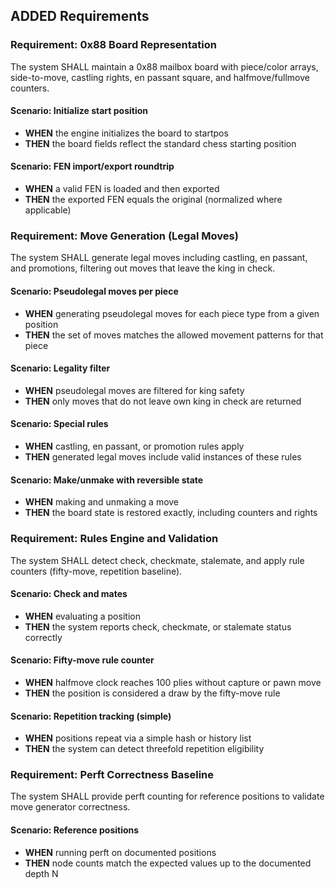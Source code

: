 ## ADDED Requirements
### Requirement: 0x88 Board Representation
The system SHALL maintain a 0x88 mailbox board with piece/color arrays, side-to-move, castling rights, en passant square, and halfmove/fullmove counters.

#### Scenario: Initialize start position
- **WHEN** the engine initializes the board to startpos
- **THEN** the board fields reflect the standard chess starting position

#### Scenario: FEN import/export roundtrip
- **WHEN** a valid FEN is loaded and then exported
- **THEN** the exported FEN equals the original (normalized where applicable)

### Requirement: Move Generation (Legal Moves)
The system SHALL generate legal moves including castling, en passant, and promotions, filtering out moves that leave the king in check.

#### Scenario: Pseudolegal moves per piece
- **WHEN** generating pseudolegal moves for each piece type from a given position
- **THEN** the set of moves matches the allowed movement patterns for that piece

#### Scenario: Legality filter
- **WHEN** pseudolegal moves are filtered for king safety
- **THEN** only moves that do not leave own king in check are returned

#### Scenario: Special rules
- **WHEN** castling, en passant, or promotion rules apply
- **THEN** generated legal moves include valid instances of these rules

#### Scenario: Make/unmake with reversible state
- **WHEN** making and unmaking a move
- **THEN** the board state is restored exactly, including counters and rights

### Requirement: Rules Engine and Validation
The system SHALL detect check, checkmate, stalemate, and apply rule counters (fifty-move, repetition baseline).

#### Scenario: Check and mates
- **WHEN** evaluating a position
- **THEN** the system reports check, checkmate, or stalemate status correctly

#### Scenario: Fifty-move rule counter
- **WHEN** halfmove clock reaches 100 plies without capture or pawn move
- **THEN** the position is considered a draw by the fifty-move rule

#### Scenario: Repetition tracking (simple)
- **WHEN** positions repeat via a simple hash or history list
- **THEN** the system can detect threefold repetition eligibility

### Requirement: Perft Correctness Baseline
The system SHALL provide perft counting for reference positions to validate move generator correctness.

#### Scenario: Reference positions
- **WHEN** running perft on documented positions
- **THEN** node counts match the expected values up to the documented depth N
